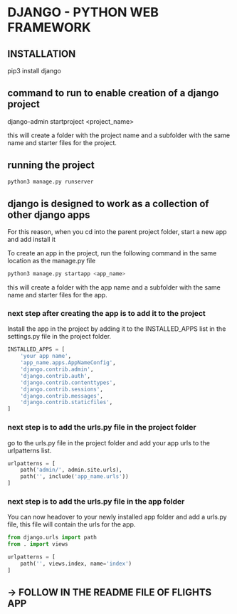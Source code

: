 # DJANGO - PYTHON WEB FRAMEWORK
## INSTALLATION
pip3 install django

## command to run to enable creation of a django project
django-admin startproject <project_name>

this will create a folder with the project name and a subfolder with the same name and starter files for the project.

## running the project
```python
python3 manage.py runserver
```

## django is designed to work as a collection of other django apps
For this reason, when you cd into the parent project folder, start a new app and add install it

To create an app in the project, run the following command in the same location as the manage.py file
```python
python3 manage.py startapp <app_name>
```
this will create a folder with the app name and a subfolder with the same name and starter files for the app.

### next step after creating the app is to add it to the project
Install the app in the project by adding it to the INSTALLED_APPS list in the settings.py file in the project folder.

```python
INSTALLED_APPS = [
    'your app name',
    'app_name.apps.AppNameConfig',
    'django.contrib.admin',
    'django.contrib.auth',
    'django.contrib.contenttypes',
    'django.contrib.sessions',
    'django.contrib.messages', 
    'django.contrib.staticfiles',
]
```

### next step is to add the urls.py file in the project folder
go to the urls.py file in the project folder and add your app urls to the urlpatterns list.

```python
urlpatterns = [
    path('admin/', admin.site.urls),
    path('', include('app_name.urls'))
]
```

### next step is to add the urls.py file in the app folder
You can now headover to your newly installed app folder and add a urls.py file, this file will contain the urls for the app.

```python
from django.urls import path
from . import views

urlpatterns = [
    path('', views.index, name='index')
]
```

## -> FOLLOW IN THE README FILE OF FLIGHTS APP
